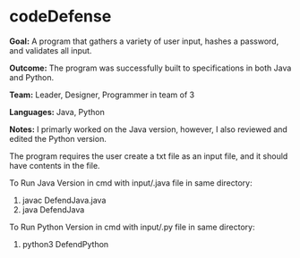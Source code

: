 # codeDefense
**Goal:** A program that gathers a variety of user input, hashes a password, and validates all input.

**Outcome:** The program was successfully built to specifications in both Java and Python.

**Team:** Leader, Designer, Programmer in team of 3

**Languages:** Java, Python

**Notes:** I primarly worked on the Java version, however, I also reviewed and edited the Python version.


The program requires the user create a txt file as an input file, and it should have contents in the file.

To Run Java Version in cmd with input/.java file in same directory:
1) javac DefendJava.java
2) java DefendJava

To Run Python Version in cmd with input/.py file in same directory:
1) python3 DefendPython
